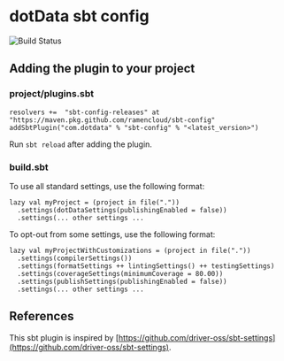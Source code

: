 # dotData sbt config

![Build Status](https://github.com/ramencloud/sbt-config/workflows/Continuous%20Integration/badge.svg)

## Adding the plugin to your project

### project/plugins.sbt

    resolvers +=  "sbt-config-releases" at "https://maven.pkg.github.com/ramencloud/sbt-config"
    addSbtPlugin("com.dotdata" % "sbt-config" % "<latest_version>")

Run `sbt reload` after adding the plugin.

### build.sbt

To use all standard settings, use the following format:

    lazy val myProject = (project in file("."))
      .settings(dotDataSettings(publishingEnabled = false))
      .settings(... other settings ...

To opt-out from some settings, use the following format:

    lazy val myProjectWithCustomizations = (project in file("."))
      .settings(compilerSettings())
      .settings(formatSettings ++ lintingSettings() ++ testingSettings)
      .settings(coverageSettings(minimumCoverage = 80.00))
      .settings(publishSettings(publishingEnabled = false))
      .settings(... other settings ...

## References

This sbt plugin is inspired by [https://github.com/driver-oss/sbt-settings](https://github.com/driver-oss/sbt-settings).
